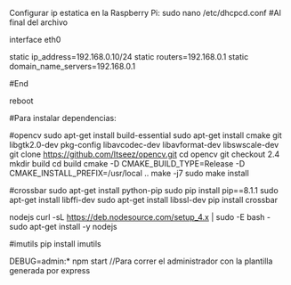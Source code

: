 Configurar ip estatica en la Raspberry Pi:
sudo nano /etc/dhcpcd.conf
#Al final del archivo

interface eth0

static ip_address=192.168.0.10/24
static routers=192.168.0.1
static domain_name_servers=192.168.0.1

#End

reboot

#Para instalar dependencias:

#opencv
sudo apt-get install build-essential
sudo apt-get install cmake git libgtk2.0-dev pkg-config libavcodec-dev libavformat-dev libswscale-dev
git clone https://github.com/Itseez/opencv.git
cd opencv
git checkout 2.4
mkdir build
cd build
cmake -D CMAKE_BUILD_TYPE=Release -D CMAKE_INSTALL_PREFIX=/usr/local ..
make -j7
sudo make install

#crossbar
sudo apt-get install python-pip
sudo pip install pip==8.1.1
sudo apt-get install libffi-dev
sudo apt-get install libssl-dev
pip install crossbar

nodejs
curl -sL https://deb.nodesource.com/setup_4.x | sudo -E bash -
sudo apt-get install -y nodejs

#imutils
pip install imutils

DEBUG=admin:* npm start //Para correr el administrador con la plantilla generada por express